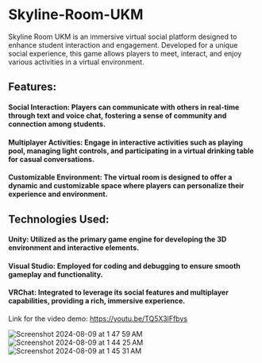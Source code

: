 # Skyline-Room-UKM
Skyline Room UKM is an immersive virtual social platform designed to enhance student interaction and engagement. Developed for a unique social experience, this game allows players to meet, interact, and enjoy various activities in a virtual environment.

## Features:

#### Social Interaction: Players can communicate with others in real-time through text and voice chat, fostering a sense of community and connection among students.
#### Multiplayer Activities: Engage in interactive activities such as playing pool, managing light controls, and participating in a virtual drinking table for casual conversations.
#### Customizable Environment: The virtual room is designed to offer a dynamic and customizable space where players can personalize their experience and environment.

## Technologies Used:

#### Unity: Utilized as the primary game engine for developing the 3D environment and interactive elements.
#### Visual Studio: Employed for coding and debugging to ensure smooth gameplay and functionality.
#### VRChat: Integrated to leverage its social features and multiplayer capabilities, providing a rich, immersive experience.

Link for the video demo: https://youtu.be/TQ5X3lFfbvs

![Screenshot 2024-08-09 at 1 47 59 AM](https://github.com/user-attachments/assets/4294c1b0-43a5-43cb-a461-b742d74cf027)
![Screenshot 2024-08-09 at 1 44 25 AM](https://github.com/user-attachments/assets/ff2ba9b1-09e8-4381-bc75-e1a86b14621c)
![Screenshot 2024-08-09 at 1 45 31 AM](https://github.com/user-attachments/assets/4af52884-6b9a-443a-96c5-c4f9edb7e4ef)

